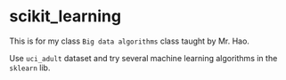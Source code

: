 # scikit_learning

This is for my class `Big data algorithms` class taught by Mr. Hao.

Use `uci_adult` dataset and try several machine learning algorithms in the `sklearn` lib.
